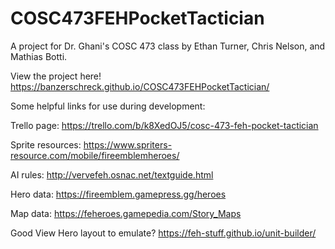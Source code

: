 # COSC473FEHPocketTactician
A project for Dr. Ghani's COSC 473 class by Ethan Turner, Chris Nelson, and Mathias Botti.

View the project here! https://banzerschreck.github.io/COSC473FEHPocketTactician/

Some helpful links for use during development:

Trello page:
https://trello.com/b/k8XedOJ5/cosc-473-feh-pocket-tactician

Sprite resources:
https://www.spriters-resource.com/mobile/fireemblemheroes/

AI rules:
http://vervefeh.osnac.net/textguide.html

Hero data:
https://fireemblem.gamepress.gg/heroes

Map data:
https://feheroes.gamepedia.com/Story_Maps

Good View Hero layout to emulate?
https://feh-stuff.github.io/unit-builder/
